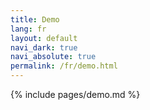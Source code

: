```yaml
---
title: Demo
lang: fr
layout: default
navi_dark: true
navi_absolute: true
permalink: /fr/demo.html
---
```


{% include pages/demo.md %}
